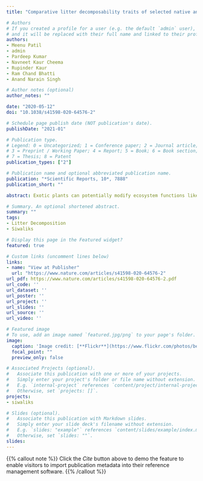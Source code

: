 ```yaml
---
title: "Comparative litter decomposability traits of selected native and exotic woody species from an urban environment of north-western Siwalik region, India"

# Authors
# If you created a profile for a user (e.g. the default `admin` user), write the username (folder name) here 
# and it will be replaced with their full name and linked to their profile.
authors:
- Meenu Patil
- admin
- Pardeep Kumar
- Navneet Kaur Cheema
- Rupinder Kaur
- Ram Chand Bhatti
- Anand Narain Singh

# Author notes (optional)
author_notes: ""

date: "2020-05-12"
doi: "10.1038/s41598-020-64576-2"

# Schedule page publish date (NOT publication's date).
publishDate: "2021-01"

# Publication type.
# Legend: 0 = Uncategorized; 1 = Conference paper; 2 = Journal article;
# 3 = Preprint / Working Paper; 4 = Report; 5 = Book; 6 = Book section;
# 7 = Thesis; 8 = Patent
publication_types: ["2"]

# Publication name and optional abbreviated publication name.
publication: "*Scientific Reports, 10*, 7888"
publication_short: ""

abstract: Exotic plants can potentially modify ecosystem functions like cycling of nutrients by adjusting their decomposition rates. However, these effects are largely unknown for urban ecosystems, though they act as reservoirs of exotic plants. The present study evaluated the decomposition rates of five native and five exotic (three invasive and two non-invasive) species by conducting the litter bag experiment. Our study, however, did not find any significant differences in overall decomposition rates of native and exotic species but decomposition rates were strongly correlated with initial chemical quality of the litter. Further, litter carbon, lignin to nitrogen ratio and carbon to nitrogen ratio seemed to be good predictors for decomposition rates in this study. Interestingly, invasive exotic species had higher decomposition rate while non-invasive exotic species showed a slower rate as compared to the native species. In conclusion, our study indicates that invasive exotic plants try to maintain a higher chemical quality of litter than native and non-invasive exotic species which promotes their rapid decomposition. Thus, the better chemical quality of litter may facilitate the naturalisation and invasion of exotic plants irrespective of their origin.

# Summary. An optional shortened abstract.
summary: ""
tags:
- Litter Decomposition
- Siwaliks

# Display this page in the Featured widget?
featured: true

# Custom links (uncomment lines below)
links:
- name: "View at Publisher"
  url: "https://www.nature.com/articles/s41598-020-64576-2"
url_pdf: https://www.nature.com/articles/s41598-020-64576-2.pdf
url_code: ''
url_dataset: ''
url_poster: ''
url_project: ''
url_slides: ''
url_source: ''
url_video: ''

# Featured image
# To use, add an image named `featured.jpg/png` to your page's folder. 
image:
  caption: 'Image credit: [**Flickr**](https://www.flickr.com/photos/berniedup/8724130620/)' 
  focal_point: ""
  preview_only: false

# Associated Projects (optional).
#   Associate this publication with one or more of your projects.
#   Simply enter your project's folder or file name without extension.
#   E.g. `internal-project` references `content/project/internal-project/index.md`.
#   Otherwise, set `projects: []`.
projects: 
- siwaliks

# Slides (optional).
#   Associate this publication with Markdown slides.
#   Simply enter your slide deck's filename without extension.
#   E.g. `slides: "example"` references `content/slides/example/index.md`.
#   Otherwise, set `slides: ""`.
slides:
---
```


{{% callout note %}}
Click the *Cite* button above to demo the feature to enable visitors to import publication metadata into their reference management software.
{{% /callout %}}
